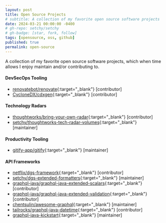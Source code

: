```yaml
---
layout: post
title: Open Source Projects
# subtitle: A collection of my favorite open source software projects
date: 2024-03-21 00:00:00 -0400
# gh-repo: setchy/setchy
# gh-badge: [star, fork, follow]
tags: [opensource, oss, github]
published: true
permalink: open-source
---
```


A collection of my favorite open source software projects, which when time allows I enjoy maintain and/or contributing to.

#### DevSecOps Tooling

- <span id="github-icon">[renovatebot/renovate](https://github.com/renovatebot/renovate){:target="_blank"} [contributor]
- <span id="github-icon">[CycloneDX/cdxgen](https://github.com/CycloneDX/cdxgen){:target="_blank"} [contributor]

#### Technology Radars

- <span id="github-icon">[thoughtworks/bring-your-own-radar](https://github.com/thoughtworks/build-your-own-radar){:target="_blank"} [contributor]
- <span id="github-icon">[setchy/thoughtworks-tech-radar-volumes](https://github.com/setchy/thoughtworks-tech-radar-volumes){:target="_blank"} [maintainer]

#### Productivity Tooling

- <span id="github-icon">[gitify-app/gitify](https://github.com//gitify-app/gitify){:target="_blank"} [maintainer]

#### API Frameworks

- <span id="github-icon">[netflix/dgs-framework](https://github.com/Netflix/dgs-framework){:target="_blank"} [contributor]
- <span id="github-icon">[setchy/dgs-extended-formatters](https://github.com/setchy/dgs-extended-formatters){:target="_blank"} [maintainer]
- <span id="github-icon">[graphql-java/graphql-java-extended-scalars](https://github.com/graphql-java/graphql-java-extended-scalars){:target="_blank"} [contributor]
- <span id="github-icon">[graphql-java/graphql-java-extended-validation](https://github.com/graphql-java/graphql-java-extended-scalars){:target="_blank"} [contributor]
- <span id="github-icon">[chentsulin/awesome-graphql](https://github.com/chentsulin/awesome-graphql){:target="_blank"} [maintainer]
- <span id="github-icon">[tailrocks/graphql-java-datetime](https://github.com/tailrocks/graphql-java-datetime){:target="_blank"} [contributor]
- <span id="github-icon">[graphql-java-kickstart](https://github.com/graphql-java-kickstart){:target="_blank"} [maintainer]
